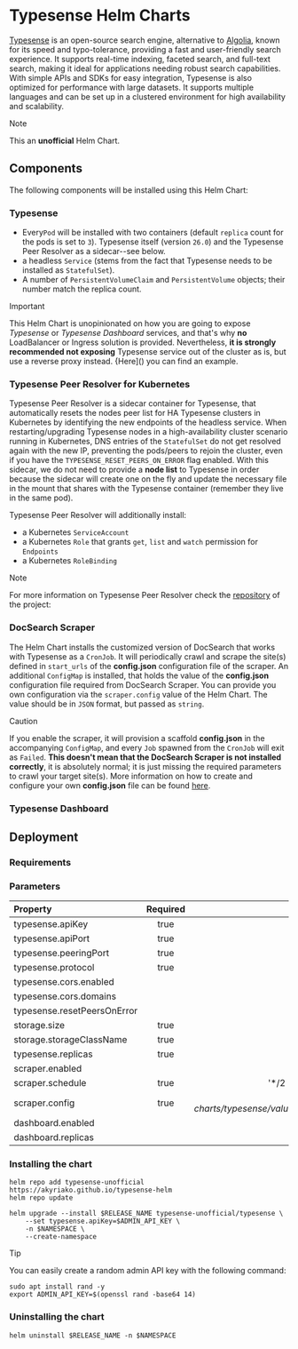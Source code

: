 # Typesense Helm Charts

[Typesense](https://typesense.org/) is an open-source search engine, alternative to [Algolia](https://www.algolia.com/), known for its speed and typo-tolerance, providing a fast and user-friendly search experience. It supports real-time indexing, faceted search, and full-text search, making it ideal for applications needing robust search capabilities. With simple APIs and SDKs for easy integration, Typesense is also optimized for performance with large datasets. It supports multiple languages and can be set up in a clustered environment for high availability and scalability.

> [!NOTE]
> This an **unofficial** Helm Chart.

## Components

The following components will be installed using this Helm Chart:

### Typesense

* Every`Pod` will be installed with two containers (default `replica` count for the pods is set to `3`). Typesense itself (version `26.0`) and the Typesense Peer Resolver as a sidecar--see below.
* a headless `Service` (stems from the fact that Typesense needs to be installed as `StatefulSet`).
* A number of `PersistentVolumeClaim` and `PersistentVolume` objects; their number match the replica count.

> [!IMPORTANT]
> This Helm Chart is unopinionated on how you are going to expose *Typesense* or *Typesense Dashboard* services, 
> and that's why **no** LoadBalancer or Ingress solution is provided. Nevertheless, **it is strongly recommended not exposing** 
> Typesense service out of the cluster as is, but use a reverse proxy instead. {Here]() you can find an example.  

### Typesense Peer Resolver for Kubernetes

Typesense Peer Resolver is a sidecar container for Typesense, that automatically resets the nodes peer list for HA Typesense clusters in Kubernetes by identifying the new endpoints of the headless service. When restarting/upgrading Typesense nodes in a high-availability cluster scenario running in Kubernetes, DNS entries of the `StatefulSet` do not get resolved again with the new IP, preventing the pods/peers to rejoin the cluster, even if you have the `TYPESENSE_RESET_PEERS_ON_ERROR` flag enabled. With this sidecar, we do not need to provide a **node list** to Typesense in order because the sidecar will create one on the fly and update the necessary file in the mount that shares with the Typesense container (remember they live in the same pod).

Typesense Peer Resolver will additionally install:

* a Kubernetes `ServiceAccount` 
* a Kubernetes `Role` that grants `get`, `list` and `watch` permission for `Endpoints`
* a Kubernetes `RoleBinding`

> [!NOTE]
> For more information on Typesense Peer Resolver check the [repository](https://github.com/akyriako/typesense-peer-resolver) of the project:

### DocSearch Scraper

The Helm Chart installs the customized version of DocSearch that works with Typesense as a `CronJob`. It will periodically crawl and scrape the site(s) defined in `start_urls` of the **config.json** configuration file of the scraper. An additional `ConfigMap` is installed, that holds the value of the **config.json** configuration file required from DocSearch Scraper. You can provide you own configuration via the `scraper.config` value of the Helm Chart. The value should be in `JSON` format, but passed as `string`.

> [!CAUTION]
> If you enable the scraper, it will provision a scaffold **config.json** in the accompanying `ConfigMap`, and every `Job` spawned from the `CronJob` will exit as `Failed`. **This doesn't mean that the DocSearch Scraper is not installed correctly**, it is absolutely normal; it is just missing the required parameters to crawl your target site(s). More information on how to create and configure your own **config.json** file can be found [here](https://typesense.org/docs/guide/docsearch.html#create-a-docsearch-scraper-config-file). 

### Typesense Dashboard


## Deployment

### Requirements

### Parameters

| Property                      | Required| default                             |
| :--------                     | :-----: | ------:                             |
| typesense.apiKey              | true    |                                     |
| typesense.apiPort             | true    | 8108                                |
| typesense.peeringPort         | true    | 8107                                |
| typesense.protocol            | true    | http                                |
| typesense.cors.enabled        |         | true                                |
| typesense.cors.domains        |         | ""                                  |
| typesense.resetPeersOnError   |         | true                                |
| storage.size                  | true    | 10Gi                                |
| storage.storageClassName      | true    | default                             |
| typesense.replicas            | true    | 3                                   |
| scraper.enabled               |         | false                               |
| scraper.schedule              | true    | '*/2 * * * *'                       |
| scraper.config                | true    | *see charts/typesense/values.yaml*  |
| dashboard.enabled             |         | true                                |
| dashboard.replicas            |         | 1                                   |

### Installing the chart

```shell
helm repo add typesense-unofficial https://akyriako.github.io/typesense-helm
helm repo update

helm upgrade --install $RELEASE_NAME typesense-unofficial/typesense \
    --set typesense.apiKey=$ADMIN_API_KEY \
    -n $NAMESPACE \
    --create-namespace 
```

> [!TIP]
> You can easily create a random admin API key with the following command:
>
> ```shell
> sudo apt install rand -y
> export ADMIN_API_KEY=$(openssl rand -base64 14)
> ```

### Uninstalling the chart

```shell
helm uninstall $RELEASE_NAME -n $NAMESPACE
```
